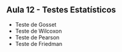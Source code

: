 ## Aula 12 - Testes Estatísticos

- Teste de Gosset
- Teste de Wilcoxon
- Teste de Pearson
- Teste de Friedman